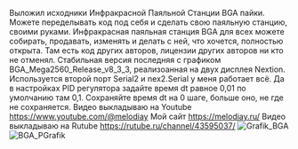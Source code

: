 Выложил исходники Инфракрасной Паяльной Станции BGA пайки. Можете переделывать код под себя и сделать свою паяльную станцию, своими руками.
Инфракрасная паяльная станция BGA для всех можете собирать, продавать, изменять и делать с ней, что хочется, полностью открыта.
Там есть код других авторов, лицензии других авторов ни кто не отменял.
Стабильная версия последняя с графиком BGA_Mega2560_Release_v8_3_3, реализоанная на двух дисплея Nextion. Используется второй порт Serial2 и nex2.Serial у меня работает всё.
Да в настройках PID регулятора задайте время dt равное 0,01 по умолчанию там 0,1. Сохраняйте время dt на 0 шаге, больше оно, не где не сохраняется.
Видео выкладываю на Youtube https://www.youtube.com/@melodiay
Мой сайт https://melodiay.ru/
Видео выкладываю на Rutube https://rutube.ru/channel/43595037/
![Grafik_BGA](https://github.com/user-attachments/assets/19496c35-acb4-48dc-b71f-aa79f0a7cbc8)
![BGA_PGrafik](https://github.com/user-attachments/assets/b5af846a-0640-487a-ba6d-70bd3fe169ff)

